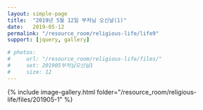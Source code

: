 ```yaml
---
layout: simple-page
title:  "2019년 5월 12일 부처님 오신날(1)"
date:   2019-05-12
permalink: "/resource_room/religious-life/life9"
support: [jquery, gallery]

# photos:
#     url: "/resource_room/religious-life/files/"
#     set: 201905부처님오신날1
#     size: 12
---
```


{% include image-gallery.html folder="/resource_room/religious-life/files/201905-1" %}
